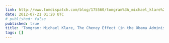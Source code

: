 ```yaml
---
link: http://www.tomdispatch.com/blog/175560/tomgram%3A_michael_klare%2C_the_cheney_effect_%28in_the_obama_administration%29_/
date: 2012-07-21 01:20 UTC
# published: false
published: true
title: 'Tomgram: Michael Klare, The Cheney Effect (in the Obama Administration)'
tags: []
---
```



